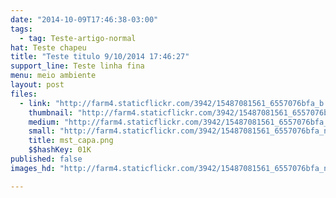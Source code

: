 ```yaml
---
date: "2014-10-09T17:46:38-03:00"
tags:
  - tag: Teste-artigo-normal
hat: Teste chapeu
title: "Teste titulo 9/10/2014 17:46:27"
support_line: Teste linha fina
menu: meio ambiente
layout: post
files:
  - link: "http://farm4.staticflickr.com/3942/15487081561_6557076bfa_b.jpg"
    thumbnail: "http://farm4.staticflickr.com/3942/15487081561_6557076bfa_t.jpg"
    medium: "http://farm4.staticflickr.com/3942/15487081561_6557076bfa_z.jpg"
    small: "http://farm4.staticflickr.com/3942/15487081561_6557076bfa_n.jpg"
    title: mst_capa.png
    $$hashKey: 01K
published: false
images_hd: "http://farm4.staticflickr.com/3942/15487081561_6557076bfa_n.jpg"

---
```

